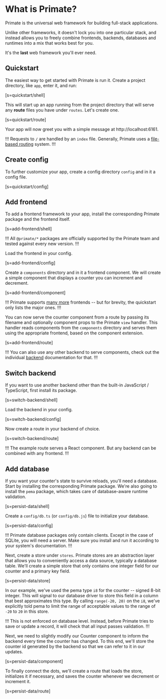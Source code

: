 # What is Primate?

Primate is the universal web framework for building full-stack applications.

Unlike other frameworks, it doesn't lock you into one particular stack,
and instead allows you to freely combine frontends, backends, databases and
runtimes into a mix that works best for you.

It's the **last** web framework you'll ever need.

## Quickstart

The easiest way to get started with Primate is run it. Create a project
directory, like `app`, enter it, and run:

[s=quickstart/shell]

This will start up an app running from the project directory that will serve
any **route** files you have under `routes`. Let's create one.

[s=quickstart/route]

Your app will now greet you with a simple message at http://localhost:6161.

!!!
Requests to `/` are handled by an `index` file. Generally, Primate uses a
[file-based routing](/routes) system.
!!!

## Create config

To further customize your app, create a config directory `config` and in it a
config file.

[s=quickstart/config]

## Add frontend

To add a frontend framework to your app, install the corresponding Primate
package and the frontend itself.

[s=add-frontend/shell]

!!!
All `@primate/*` packages are officially supported by the Primate team and
tested against every new version.
!!!

Load the frontend in your config.

[s=add-frontend/config]

Create a `components` directory and in it a frontend component. We will create
a simple component that displays a counter you can increment and decrement.

[s=add-frontend/component]

!!!
Primate supports [many more](/frontend) frontends -- but for brevity, the
quickstart only lists the major ones.
!!!

You can now serve the counter component from a route by passing its filename
and optionally component props to the Primate `view` handler. This handler
reads components from the `components` directory and serves them using the
appropriate frontend, based on the component extension.

[s=add-frontend/route]

!!!
You can also use any other backend to serve components, check out the
individual [backend](/backend) documentation for that.
!!!


## Switch backend
If you want to use another backend other than the built-in JavaScript /
TypeScript, first install its package.

[s=switch-backend/shell]

Load the backend in your config.

[s=switch-backend/config]

Now create a route in your backend of choice.

[s=switch-backend/route]

!!!
The example route serves a React component. But any backend can be combined
with any frontend.
!!!

## Add database

If you want your counter's state to survive reloads, you'll need a database.
Start by installing the corresponding Primate package. We're also going to
install the `pema` package, which takes care of database-aware runtime
validation.

[s=persist-data/shell]

Create a `config/db.ts` (or `config/db.js`) file to initialize your database.

[s=persist-data/config]

!!!
Primate database packages only contain clients. Except in the case of SQLite,
you will need a server. Make sure you install and run it according to your
system's documentation.
!!!

Next, create a store under `stores`. Primate stores are an abstraction layer
that allows you to conveniently access a data source, typically a database
table. We'll create a simple store that only contains one integer field for
our counter and a primary key field.

[s=persist-data/store]

In our example, we've used the pema type `i8` for the counter -- signed 8-bit
integer. This will signal to our database driver to store this field in a
column that best approximates this type. By calling `range(-20, 20)` on the
`i8`, we've explicitly told pema to limit the range of acceptable values to the
range of `-20` to `20` in this store.

!!!
This is not enforced on database level. Instead, before Primate tries to save
or update a record, it will check that all input passes validation.
!!!

Next, we need to slightly modify our Counter component to inform the backend
every time the counter has changed. To this end, we'll store the counter id
generated by the backend so that we can refer to it in our updates.

[s=persist-data/component]

To finally connect the dots, we'll create a route that loads the store,
initializes it if necessary, and saves the counter whenever we decrement or
increment it.

[s=persist-data/route]
